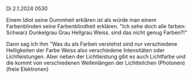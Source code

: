 Di 2.1.2024 0530

Einem Idiot seine Dummheit erklären
ist als würde man einem Farbenblinden
seine Farbenblindheit erklären.
"Ich sehe doch alle farben:
Schwarz Dunkelgrau Grau
Hellgrau Weiss.
sind das nicht genug Farben?!"

Dann sag ich ihm
"Was du als Farben verstehst
sind nur verschiedene Helligkeiten
der Farbe Weiss
also verschiedene Intensitäten
oder Lichtleistungen.
Aber neben der Lichtleistung
gibt es auch Lichtfarbe
und die kommt
von verschiedenen Wellenlängen
der Lichtteilchen (Photonen)
(freie Elektronen)
